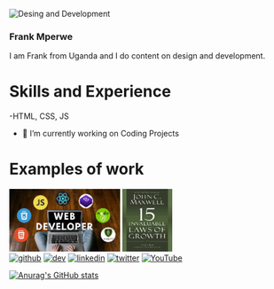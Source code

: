![Desing and Development ](https://resumewritinglab.com/wp-content/uploads/2017/04/sales-_-marketing-_growth-1.png)
### Frank Mperwe 
I am Frank from Uganda and I do content on design and development. 
# Skills and Experience 
-HTML, CSS, JS
- 🔭 I’m currently working on Coding Projects 

# Examples of work
<img src ="web.jpg" width="200" > <img src ="The-15-Invaluable-Laws-of-Growth-NuriaKenya.jpg" width ="90"> <br>
[<img src='https://cdn.jsdelivr.net/npm/simple-icons@3.0.1/icons/github.svg' alt='github' height='40'>](https://github.com/mperwe)  [<img src='https://cdn.jsdelivr.net/npm/simple-icons@3.0.1/icons/dev-dot-to.svg' alt='dev' height='40'>](https://dev.to/mperwe)  [<img src='https://cdn.jsdelivr.net/npm/simple-icons@3.0.1/icons/linkedin.svg' alt='linkedin' height='40'>](https://www.linkedin.com/in/https://www.linkedin.com/in/frank-mperwe-991ba6191//)  [<img src='https://cdn.jsdelivr.net/npm/simple-icons@3.0.1/icons/twitter.svg' alt='twitter' height='40'>](https://twitter.com/https://twitter.com/mperwefrank)  [<img src='https://cdn.jsdelivr.net/npm/simple-icons@3.0.1/icons/youtube.svg' alt='YouTube' height='40'>](https://www.youtube.com/channel/mperwe)  






[![Anurag's GitHub stats](https://github-readme-stats.vercel.app/api?username=mperwe)](https://github.com/anuraghazra/github-readme-stats)
